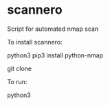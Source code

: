 # scannero
Script for automated nmap scan


To install scannero:

python3
pip3 install python-nmap

git clone 

To run:

python3

